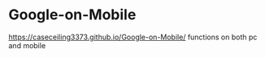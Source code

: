 # Google-on-Mobile
https://caseceiling3373.github.io/Google-on-Mobile/
functions on both pc and mobile
